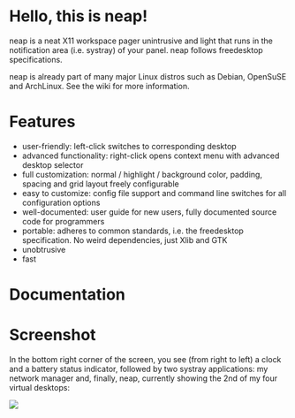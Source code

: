 Hello, this is neap!
====================
neap is a neat X11 workspace pager unintrusive and light that runs in the notification area (i.e. systray) of your panel. neap follows freedesktop specifications.

neap is already part of many major Linux distros such as Debian, OpenSuSE and ArchLinux. See the wiki for more information.

Features
=============
* user-friendly: left-click switches to corresponding desktop
* advanced functionality: right-click opens context menu with advanced desktop selector
* full customization: normal / highlight / background color, padding, spacing and grid layout freely configurable
* easy to customize: config file support and command line switches for all configuration options
* well-documented: user guide for new users, fully documented source code for programmers
* portable: adheres to common standards, i.e. the freedesktop specification. No weird dependencies, just Xlib and GTK
* unobtrusive
* fast

Documentation
=============


Screenshot
==========
In the bottom right corner of the screen, you see (from right to left) a clock and a battery status indicator, followed by two systray applications: my network manager and, finally, neap, currently showing the 2nd of my four virtual desktops:

<img src="https://raw.githubusercontent.com/vzxwco/neap/master/screenshot.png" />


